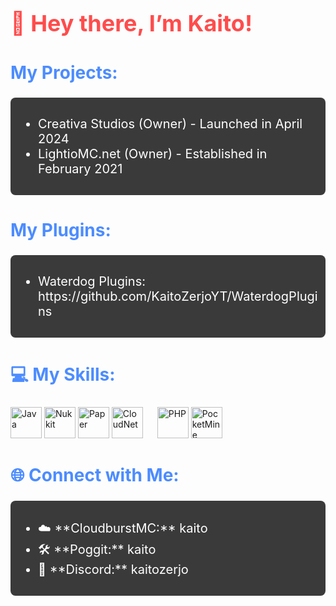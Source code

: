 <h1 style="font-size: 36px; color: #ff4c4c;">👋 Hey there, I’m Kaito!</h1>

<h2 style="font-size: 28px; color: #4c8cff;">My Projects:</h2>
<div style="font-size: 20px; color: #ffffff; background-color: #3a3a3a; padding: 10px; border-radius: 8px;">
    <ul>
        <li>Creativa Studios (Owner) - Launched in April 2024</li>
        <li>LightioMC.net (Owner) - Established in February 2021</li>
    </ul>
</div>

<h2 style="font-size: 28px; color: #4c8cff;">My Plugins:</h2>
<div style="font-size: 20px; color: #ffffff; background-color: #3a3a3a; padding: 10px; border-radius: 8px;">
    <ul>
        <li>Waterdog Plugins: https://github.com/KaitoZerjoYT/WaterdogPlugins</li>
    </ul>
</div>

<h2 style="font-size: 28px; color: #4c8cff;">💻 My Skills:</h2>
<div>
    <img src="https://cdn.jsdelivr.net/gh/devicons/devicon/icons/java/java-original.svg" height="50" alt="Java" />
    <img src="https://avatars.githubusercontent.com/u/12780190?s=200&v=4" height="50" alt="Nukkit" />
    <img src="https://papermc.io/assets/logo/256x.png" height="50" alt="Paper" />
    <img src="https://avatars.githubusercontent.com/u/39465435?s=200&v=4" height="50" alt="CloudNet" />
    <img width="15" />
    <img src="https://cdn.jsdelivr.net/gh/devicons/devicon/icons/php/php-original.svg" height="50" alt="PHP" />
    <img src="https://avatars.githubusercontent.com/u/22548559?s=200&v=4" height="50" alt="PocketMine" />
</div>

<h2 style="font-size: 28px; color: #4c8cff;">🌐 Connect with Me:</h2>
<div style="font-size: 20px; color: #ffffff; background-color: #3a3a3a; padding: 10px; border-radius: 8px;">
    <ul>
        <li>☁️ **CloudburstMC:** kaito</li>
        <li>🛠️ **Poggit:** kaito</li>
        <li>💬 **Discord:** kaitozerjo</li>
    </ul>
</div>
